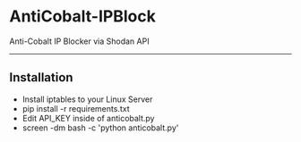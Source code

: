 # AntiCobalt-IPBlock
Anti-Cobalt IP Blocker via Shodan API
<hr></hr>
<h2>Installation</h2>
<ul>
<li>Install iptables to your Linux Server</li>
<li>pip install -r requirements.txt</li>
<li>Edit API_KEY inside of anticobalt.py</li>
<li>screen -dm bash -c 'python anticobalt.py'</li>
</ul>
